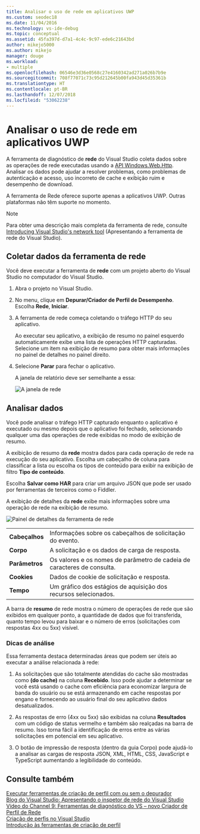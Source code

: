 ```yaml
---
title: Analisar o uso de rede em aplicativos UWP
ms.custom: seodec18
ms.date: 11/04/2016
ms.technology: vs-ide-debug
ms.topic: conceptual
ms.assetid: 45fa397d-d7a1-4c4c-9c97-ede6c21643bd
author: mikejo5000
ms.author: mikejo
manager: douge
ms.workload:
- multiple
ms.openlocfilehash: 06546e3d36e0568c27e4160342ad271a026b7b9e
ms.sourcegitcommit: 708f77071c73c95d212645b00fa943d45d35361b
ms.translationtype: HT
ms.contentlocale: pt-BR
ms.lasthandoff: 12/07/2018
ms.locfileid: "53062238"
---
```

# <a name="analyze-network-usage-in-uwp-apps"></a>Analisar o uso de rede em aplicativos UWP
A ferramenta de diagnóstico de **rede** do Visual Studio coleta dados sobre as operações de rede executadas usando a [API Windows.Web.Http](/uwp/api/windows.web.http). Analisar os dados pode ajudar a resolver problemas, como problemas de autenticação e acesso, uso incorreto de cache e exibição ruim e desempenho de download.  
  
 A ferramenta de Rede oferece suporte apenas a aplicativos UWP. Outras plataformas não têm suporte no momento.  
  
> [!NOTE]
>  Para obter uma descrição mais completa da ferramenta de rede, consulte [Introducing Visual Studio's network tool](https://blogs.msdn.microsoft.com/visualstudio/2015/05/04/introducing-visual-studios-network-tool/) (Apresentando a ferramenta de rede do Visual Studio).  
  
## <a name="collect-network-tool-data"></a>Coletar dados da ferramenta de rede  
 Você deve executar a ferramenta de **rede** com um projeto aberto do Visual Studio no computador do Visual Studio.  
  
1. Abra o projeto no Visual Studio.  
  
2. No menu, clique em **Depurar/Criador de Perfil de Desempenho**. Escolha **Rede**, **Iniciar**.  
  
3. A ferramenta de rede começa coletando o tráfego HTTP do seu aplicativo.  
  
    Ao executar seu aplicativo, a exibição de resumo no painel esquerdo automaticamente exibe uma lista de operações HTTP capturadas. Selecione um item na exibição de resumo para obter mais informações no painel de detalhes no painel direito.  
  
4. Selecione **Parar** para fechar o aplicativo.  
  
   A janela de relatório deve ser semelhante a essa:  
  
   ![A janela de rede](../profiling/media/network_fullwindow.png "NETWORK_FullWindow")  
  
## <a name="analyze-data"></a>Analisar dados  
 Você pode analisar o tráfego HTTP capturado enquanto o aplicativo é executado ou mesmo depois que o aplicativo foi fechado, selecionando qualquer uma das operações de rede exibidas no modo de exibição de resumo.  
  
 A exibição de resumo da **rede** mostra dados para cada operação de rede na execução do seu aplicativo. Escolha um cabeçalho de coluna para classificar a lista ou escolha os tipos de conteúdo para exibir na exibição de filtro **Tipo de conteúdo**.  
  
 Escolha **Salvar como HAR** para criar um arquivo JSON que pode ser usado por ferramentas de terceiros como o Fiddler.  
  
 A exibição de detalhes da **rede** exibe mais informações sobre uma operação de rede na exibição de resumo.  
  
 ![Painel de detalhes da ferramenta de rede](../profiling/media/network_detailsviewpane.png "NETWORK_DetailsViewPane")  
  
|||  
|-|-|  
|**Cabeçalhos**|Informações sobre os cabeçalhos de solicitação do evento.|  
|**Corpo**|A solicitação e os dados de carga de resposta.|  
|**Parâmetros**|Os valores e os nomes de parâmetro de cadeia de caracteres de consulta.|  
|**Cookies**|Dados de cookie de solicitação e resposta.|  
|**Tempo**|Um gráfico dos estágios de aquisição dos recursos selecionados.|  
  
 A barra de **resumo** de rede mostra o número de operações de rede que são exibidos em qualquer ponto, a quantidade de dados que foi transferida, quanto tempo levou para baixar e o número de erros (solicitações com respostas 4xx ou 5xx) visível.  
  
### <a name="analysis-tips"></a>Dicas de análise  
 Essa ferramenta destaca determinadas áreas que podem ser úteis ao executar a análise relacionada à rede:  
  
1.  As solicitações que são totalmente atendidas do cache são mostradas como **(do cache)** na coluna **Recebido**. Isso pode ajudar a determinar se você está usando o cache com eficiência para economizar largura de banda do usuário ou se está armazenando em cache respostas por engano e fornecendo ao usuário final do seu aplicativo dados desatualizados.  
  
2.  As respostas de erro (4xx ou 5xx) são exibidas na coluna **Resultados** com um código de status vermelho e também são realçadas na barra de resumo. Isso torna fácil a identificação de erros entre as várias solicitações em potencial em seu aplicativo.  
  
3.  O botão de impressão de resposta (dentro da guia Corpo) pode ajudá-lo a analisar as cargas de resposta JSON, XML, HTML, CSS, JavaScript e TypeScript aumentando a legibilidade do conteúdo.  
  
## <a name="see-also"></a>Consulte também  
 [Executar ferramentas de criação de perfil com ou sem o depurador](../profiling/running-profiling-tools-with-or-without-the-debugger.md)  
 [Blog do Visual Studio: Apresentando o inspetor de rede do Visual Studio](http://go.microsoft.com/fwlink/?LinkId=535022)   
 [Vídeo do Channel 9: Ferramentas de diagnóstico do VS – novo Criador de Perfil de Rede](https://channel9.msdn.com/Series/ConnectOn-Demand/206)  
 [Criação de perfis no Visual Studio](../profiling/index.md)  
 [Introdução às ferramentas de criação de perfil](../profiling/profiling-feature-tour.md)
